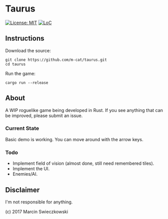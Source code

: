 # Taurus

[![License: MIT](https://img.shields.io/badge/License-MIT-yellow.svg)](https://opensource.org/licenses/MIT) [![LoC](https://tokei.rs/b1/github/m-cat/taurus)](https://github.com/m-cat/taurus)

## Instructions

Download the source:

```
git clone https://github.com/m-cat/taurus.git
cd taurus
```

Run the game:

```
cargo run --release
```

## About

A WIP roguelike game being developed in Rust. If you see anything that can be improved, please submit an issue.

### Current State

Basic demo is working. You can move around with the arrow keys.

### Todo

* Implement field of vision (almost done, still need remembered tiles).
* Implement the UI.
* Enemies/AI.

## Disclaimer

I'm not responsible for anything.

(c) 2017 Marcin Swieczkowski
